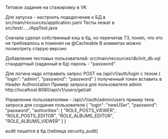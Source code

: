 Тетовое задание на стажировку в VK

Для запуска - настроить подкдючение к БД в src/main/recources/application.yaml
Тесты лежат в src/test/...../AppTest.java

Сначала сделал собственный кэш в бд, но перечитав ТЗ, понял, что это не требовалось и поменял на @Cacheable
В коммитах можно посмотреть старую версию

Добавление тестовых пользователей: src/main/recources/db/init_db.sql
стандартный (заданный в бд) пароль - "password"

Для логина надо отправить запрос POST на /api/v1/auth/login 
c телом { "login": "admin", "password": "password" }
полученный токен вставить в Header Authorization
Пример запроса для пользователя admin
http://localhost:8080/api/v1/users/get/all

Управление пользователями - /api/v1/auth/admin/users
пример тела запроса для создание пользователя
{
    "login": "newUSer",
    "password": "password",
    "authorities": [
        "ROLE_POSTS_VIEWER",
        "ROLE_POSTS_EDITOR",
        "ROLE_ALBUMS_EDITOR",
        "ROLE_ALBUMS_VIEWER"
    ]
}

audit пишется в бд (таблица security_audit)